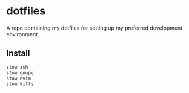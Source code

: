 # dotfiles

A repo containing my dotfiles for setting up my preferred development
environment.

## Install

```bash
stow zsh
stow gnupg
stow nvim
stow kitty
```
